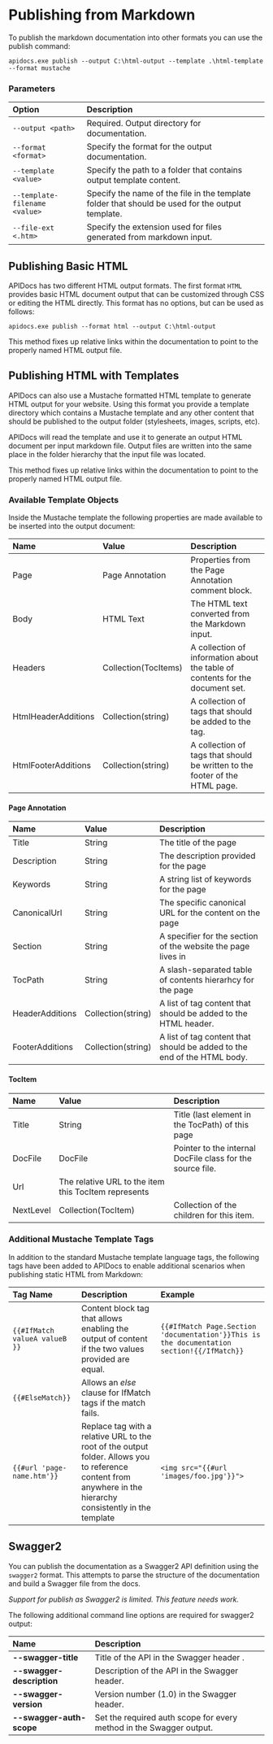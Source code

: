 # Publishing from Markdown

To publish the markdown documentation into other formats you can use the publish
command:

```
apidocs.exe publish --output C:\html-output --template .\html-template --format mustache
```

### Parameters

| Option                        | Description                                                                                      |
|:------------------------------|:-------------------------------------------------------------------------------------------------|
| `--output <path>`             | Required. Output directory for documentation.                                                    |
| `--format <format>`           | Specify the format for the output documentation.                                                 |
| `--template <value>`          | Specify the path to a folder that contains output template content.                              |
| `--template-filename <value>` | Specify the name of the file in the template folder that should be used for the output template. |
| `--file-ext <.htm>`           | Specify the extension used for files generated from markdown input.                              |

## Publishing Basic HTML

APIDocs has two different HTML output formats. The first format `HTML` provides
basic HTML document output that can be customized through CSS or editing the HTML
directly. This format has no options, but can be used as follows:

```
apidocs.exe publish --format html --output C:\html-output
```

This method fixes up relative links within the documentation to point to the
properly named HTML output file.

## Publishing HTML with Templates

APIDocs can also use a Mustache formatted HTML template to generate HTML output
for your website. Using this format you provide a template directory which
contains a Mustache template and any other content that should be published
to the output folder (stylesheets, images, scripts, etc).

APIDocs will read the template and use it to generate an output HTML document
per input markdown file. Output files are written into the same place in the
folder hierarchy that the input file was located.

This method fixes up relative links within the documentation to point to the
properly named HTML output file.

### Available Template Objects

Inside the Mustache template the following properties are made available to be
inserted into the output document:

| Name                | Value                | Description                                                                   |
|:--------------------|:---------------------|:------------------------------------------------------------------------------|
| Page                | Page Annotation      | Properties from the Page Annotation comment block.                            |
| Body                | HTML Text            | The HTML text converted from the Markdown input.                              |
| Headers             | Collection(TocItems) | A collection of information about the table of contents for the document set. |
| HtmlHeaderAdditions | Collection(string)   | A collection of tags that should be added to the <head> tag.                  |
| HtmlFooterAdditions | Collection(string)   | A collection of tags that should be written to the footer of the HTML page.   |

#### Page Annotation

| Name            | Value              | Description                                                             |
|:----------------|:-------------------|:------------------------------------------------------------------------|
| Title           | String             | The title of the page                                                   |
| Description     | String             | The description provided for the page                                   |
| Keywords        | String             | A string list of keywords for the page                                  |
| CanonicalUrl    | String             | The specific canonical URL for the content on the page                  |
| Section         | String             | A specifier for the section of the website the page lives in            |
| TocPath         | String             | A slash-separated table of contents hierarhcy for the page              |
| HeaderAdditions | Collection(string) | A list of tag content that should be added to the HTML header.          |
| FooterAdditions | Collection(string) | A list of tag content that should be added to the end of the HTML body. |

#### TocItem

| Name      | Value                                                | Description                                                |
|:----------|:-----------------------------------------------------|:-----------------------------------------------------------|
| Title     | String                                               | Title (last element in the TocPath) of this page           |
| DocFile   | DocFile                                              | Pointer to the internal DocFile class for the source file. |
| Url       | The relative URL to the item this TocItem represents |                                                            |
| NextLevel | Collection(TocItem)                                  | Collection of the children for this item.                  |


### Additional Mustache Template Tags

In addition to the standard Mustache template language tags, the following
tags have been added to APIDocs to enable additional scenarios when publishing
static HTML from Markdown:

| Tag Name | Description | Example |
|:--- |:--- |:---|
| `{{#IfMatch valueA valueB }}` | Content block tag that allows enabling the output of content if the two values provided are equal. | `{{#IfMatch Page.Section 'documentation'}}This is the documentation section!{{/IfMatch}}` |
| `{{#ElseMatch}}` | Allows an _else_ clause for IfMatch tags if the match fails. | |
| `{{#url 'page-name.htm'}}` | Replace tag with a relative URL to the root of the output folder. Allows you to reference content from anywhere in the hierarchy consistently in the template | `<img src="{{#url 'images/foo.jpg'}}">` |


## Swagger2

You can publish the documentation as a Swagger2 API definition using the
`swagger2` format. This attempts to parse the structure of the documentation and
build a Swagger file from the docs.

_Support for publish as Swagger2 is limited. This feature needs work._

The following additional command line options are required for swagger2 output:

| Name                    | Description                                                         |
|:------------------------|:--------------------------------------------------------------------|
| **--swagger-title**       | Title of the API in the Swagger header .                            |
| **--swagger-description** | Description of the API in the Swagger header.                       |
| **--swagger-version**     | Version number (1.0) in the Swagger header.                         |
| **--swagger-auth-scope**  | Set the required auth scope for every method in the Swagger output. |
